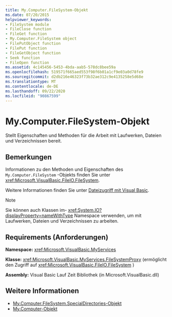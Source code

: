 ```yaml
---
title: My.Computer.FileSystem-Objekt
ms.date: 07/20/2015
helpviewer_keywords:
- FileSystem module
- FileClose function
- FileGet function
- My.Computer.FileSystem object
- FilePutObject function
- FilePut function
- FileGetObject function
- Seek function
- FileOpen function
ms.assetid: 4c145456-5453-4bda-aab5-578dc8bee59a
ms.openlocfilehash: 519571f665aed553f98f6b01a1cf9e03a0d78fe9
ms.sourcegitcommit: d2db216e46323f73b32ae312c9e4135258e5d68e
ms.translationtype: MT
ms.contentlocale: de-DE
ms.lasthandoff: 09/22/2020
ms.locfileid: "90867599"
---
```

# <a name="mycomputerfilesystem-object"></a>My.Computer.FileSystem-Objekt

Stellt Eigenschaften und Methoden für die Arbeit mit Laufwerken, Dateien und Verzeichnissen bereit.  
  
## <a name="remarks"></a>Bemerkungen  

 Informationen zu den Methoden und Eigenschaften des `My.Computer.FileSystem` -Objekts finden Sie unter <xref:Microsoft.VisualBasic.FileIO.FileSystem>.  
  
 Weitere Informationen finden Sie unter [Dateizugriff mit Visual Basic](../../developing-apps/programming/drives-directories-files/file-access.md).  
  
> [!NOTE]
> Sie können auch Klassen im- <xref:System.IO?displayProperty=nameWithType> Namespace verwenden, um mit Laufwerken, Dateien und Verzeichnissen zu arbeiten.  
  
## <a name="requirements"></a>Requirements (Anforderungen)  

 **Namespace:** <xref:Microsoft.VisualBasic.MyServices>  
  
 **Klasse:** <xref:Microsoft.VisualBasic.MyServices.FileSystemProxy> (ermöglicht den Zugriff auf <xref:Microsoft.VisualBasic.FileIO.FileSystem> )  
  
 **Assembly:** Visual Basic Lauf Zeit Bibliothek (in Microsoft.VisualBasic.dll)  
  
## <a name="see-also"></a>Weitere Informationen

- [My.Computer.FileSystem.SpecialDirectories-Objekt](my-computer-filesystem-specialdirectories-object.md)
- [My.Computer-Objekt](my-computer-object.md)
